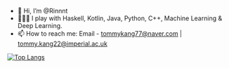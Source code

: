 - 👋 Hi, I’m @Rinnnt
- 👀🌱💞️ I play with Haskell, Kotlin, Java, Python, C++, Machine Learning & Deep Learning.
- 📫 How to reach me: Email - tommykang77@naver.com | tommy.kang22@imperial.ac.uk


[![Top Langs](https://github-readme-stats.vercel.app/api/top-langs/?username=Rinnnt&hide=html,css,scss&layout=compact)](https://github.com/anuraghazra/github-readme-stats)


<!---
[![Rinnnt's GitHub stats](https://github-readme-stats.vercel.app/api?username=Rinnnt&theme=dracula&show_icons=true&hide=Makefile)](https://github.com/anuraghazra/github-readme-stats)
---!>



<!---
Rinnnt/Rinnnt is a ✨ special ✨ repository because its `README.md` (this file) appears on your GitHub profile.
You can click the Preview link to take a look at your changes.
--->
